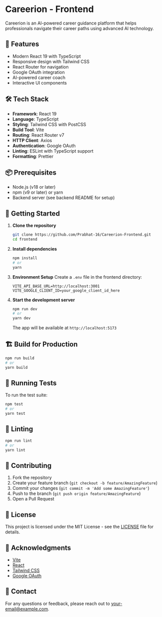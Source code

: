 # Careerion - Frontend

Careerion is an AI-powered career guidance platform that helps professionals navigate their career paths using advanced AI technology.

## 🚀 Features

- Modern React 19 with TypeScript
- Responsive design with Tailwind CSS
- React Router for navigation
- Google OAuth integration
- AI-powered career coach
- Interactive UI components

## 🛠️ Tech Stack

- **Framework**: React 19
- **Language**: TypeScript
- **Styling**: Tailwind CSS with PostCSS
- **Build Tool**: Vite
- **Routing**: React Router v7
- **HTTP Client**: Axios
- **Authentication**: Google OAuth
- **Linting**: ESLint with TypeScript support
- **Formatting**: Prettier

## 📦 Prerequisites

- Node.js (v18 or later)
- npm (v9 or later) or yarn
- Backend server (see backend README for setup)

## 🚀 Getting Started

1. **Clone the repository**
   ```bash
   git clone https://github.com/Prabhat-16/Careerion-Frontend.git
   cd frontend
   ```

2. **Install dependencies**
   ```bash
   npm install
   # or
   yarn
   ```

3. **Environment Setup**
   Create a `.env` file in the frontend directory:
   ```env
   VITE_API_BASE_URL=http://localhost:3001
   VITE_GOOGLE_CLIENT_ID=your_google_client_id_here
   ```

4. **Start the development server**
   ```bash
   npm run dev
   # or
   yarn dev
   ```
   The app will be available at `http://localhost:5173`

## 🏗️ Build for Production

```bash
npm run build
# or
yarn build
```

## 🧪 Running Tests

To run the test suite:

```bash
npm test
# or
yarn test
```

## 🧹 Linting

```bash
npm run lint
# or
yarn lint
```

## 🤝 Contributing

1. Fork the repository
2. Create your feature branch (`git checkout -b feature/AmazingFeature`)
3. Commit your changes (`git commit -m 'Add some AmazingFeature'`)
4. Push to the branch (`git push origin feature/AmazingFeature`)
5. Open a Pull Request

## 📄 License

This project is licensed under the MIT License - see the [LICENSE](LICENSE) file for details.

## 🙏 Acknowledgments

- [Vite](https://vitejs.dev/)
- [React](https://reactjs.org/)
- [Tailwind CSS](https://tailwindcss.com/)
- [Google OAuth](https://developers.google.com/identity/protocols/oauth2)

## 📧 Contact

For any questions or feedback, please reach out to [your-email@example.com](mailto:your-email@example.com).
